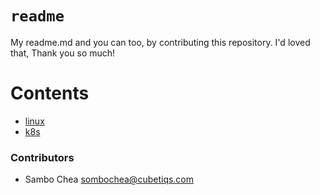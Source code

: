 # `readme`

My readme.md and you can too, by contributing this repository. I'd loved that, Thank you so much!

# Contents

-   [linux](./linux/)
-   [k8s](./k8s/)

### Contributors

-   Sambo Chea <sombochea@cubetiqs.com>
